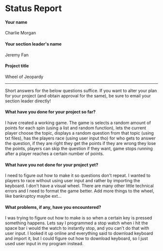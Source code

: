 # Status Report

#### Your name

Charlie Morgan

#### Your section leader's name

Jeremy Fan

#### Project title

Wheel of Jeopardy

***

Short answers for the below questions suffice. If you want to alter your plan for your project (and obtain approval for the same), be sure to email your section leader directly!

#### What have you done for your project so far?

I have created a working game. The game is selects a random amount of points for each spin (using a list and random function), lets the current player choose the topic, displays a random question from that topic (using txt files), has the players race (using user input tho) for who gets to answer the question, if they are right they get the points if they are wrong they lose the points, players can skip the question if they want, game stops running after a player reaches a certain number of points. 

#### What have you not done for your project yet?

I need to figure out how to make it so questions don't repeat. I wanted to players to race without using user input and rather by importing the keyboard. I don't have a visual wheel. There are many other little technical errors and I need to format the game better. Add more things to the wheel, like bankruptcy maybe ext... 

#### What problems, if any, have you encountered?

I was trying to figure out how to make is so when a certain key is pressed something happens. Lets say I programmed a stop watch when i hit the space bar i would the watch to instantly stop, and you can't do that with user input. I looked it up online and everything said to download keyboard and import it, but I could figure out how to download keyboard, so I just used user input in my program instead.
